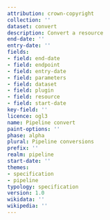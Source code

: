 ```yaml
---
attribution: crown-copyright
collection: ''
dataset: convert
description: Convert a resource
end-date: ''
entry-date: ''
fields:
- field: end-date
- field: endpoint
- field: entry-date
- field: parameters
- field: dataset
- field: plugin
- field: resource
- field: start-date
key-field: ''
licence: ogl3
name: Pipeline convert
paint-options: ''
phase: alpha
plural: Pipeline conversions
prefix: ''
realm: pipeline
start-date: ''
themes:
- specification
- pipeline
typology: specification
version: 1.0
wikidata: ''
wikipedia: ''
---
```

